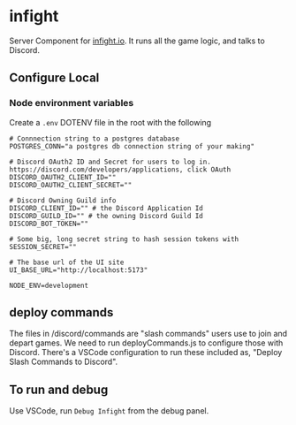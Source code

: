 # infight

Server Component for [infight.io](https://infight.io). It runs all the game logic, and talks to Discord.

## Configure Local
### Node environment variables
Create a `.env` DOTENV file in the root with the following
```
# Connnection string to a postgres database
POSTGRES_CONN="a postgres db connection string of your making"

# Discord OAuth2 ID and Secret for users to log in. https://discord.com/developers/applications, click OAuth
DISCORD_OAUTH2_CLIENT_ID=""
DISCORD_OAUTH2_CLIENT_SECRET=""

# Discord Owning Guild info
DISCORD_CLIENT_ID="" # the Discord Application Id
DISCORD_GUILD_ID="" # the owning Discord Guild Id
DISCORD_BOT_TOKEN=""

# Some big, long secret string to hash session tokens with
SESSION_SECRET=""

# The base url of the UI site
UI_BASE_URL="http://localhost:5173"

NODE_ENV=development
```


## deploy commands
The files in /discord/commands are "slash commands" users use to join and depart games. We need to run deployCommands.js to configure those with Discord. There's a VSCode configuration to run these included as, "Deploy Slash Commands to Discord".

## To run and debug
Use VSCode, run `Debug Infight` from the debug panel.